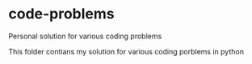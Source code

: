 # code-problems
Personal solution for various coding problems


This folder contians my solution for various coding porblems in python 
